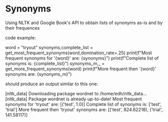 # Synonyms
Using NLTK and Google Book's API to obtain lists of synonyms as-is and by their frequences

code example:

word = "tryout"
synonyms,complete_list = get_most_frequent_synonyms(word,domination_rate=.25)
print(f"Most frequent synonyms for '{word}' are: {synonyms}")
print(f"Complete list of synonyms is: {complete_list}")
synonyms_m,_ = get_more_frequent_synonyms(word)
print(f"More frequent then '{word}' synonyms are: {synonyms_m}")

should produce an output similar to this one:

[nltk_data] Downloading package wordnet to /home/edh/nltk_data...
[nltk_data]   Package wordnet is already up-to-date!
Most frequent synonyms for 'tryout' are: [('test', 1.0)]
Complete list of synonyms is: ['test', 'trial']
More frequent then 'tryout' synonyms are: [('test', 824.62218), ('trial', 141.58117)]
